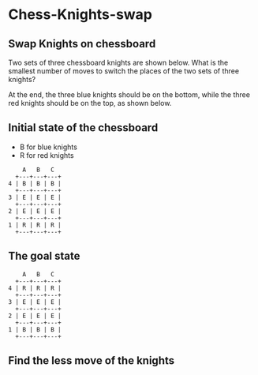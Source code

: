 # Chess-Knights-swap
## Swap Knights on chessboard

Two sets of three chessboard knights are shown below. What is the smallest number of moves to switch the places of the two sets of three knights?

At the end, the three blue knights should be on the bottom, while the three red knights should be on the top, as shown below.

## Initial state of the chessboard
- B for blue knights
- R for red knights

  
```  
    A   B   C
  +---+---+---+
4 | B | B | B |
  +---+---+---+
3 | E | E | E |
  +---+---+---+
2 | E | E | E |
  +---+---+---+
1 | R | R | R |
  +---+---+---+

```

## The goal state

```
    A   B   C
  +---+---+---+
4 | R | R | R |
  +---+---+---+
3 | E | E | E |
  +---+---+---+
2 | E | E | E |
  +---+---+---+
1 | B | B | B |
  +---+---+---+
```

## Find the less move of the knights
